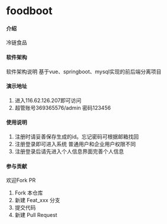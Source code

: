 # foodboot

#### 介绍
冷链食品

#### 软件架构
软件架构说明
基于vue、springboot、mysql实现的前后端分离项目

#### 演示地址

1.  进入116.62.126.207即可访问
2.  超管账号369365576/admin 密码123456

#### 使用说明

1.  注册时请妥善保存生成的id。忘记密码可根据邮箱找回
3.  注册登录即可进入系统 普通用户和企业用户权限不同
4.  注册登录后请先进入个人信息界面完善个人信息

#### 参与贡献
欢迎Fork PR

1.  Fork 本仓库
2.  新建 Feat_xxx 分支
3.  提交代码
4.  新建 Pull Request

